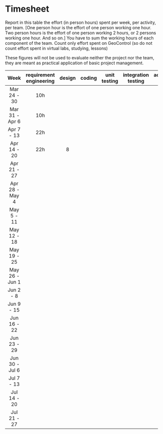 # Timesheet

Report in this table the effort (in person hours) spent per week, per activity, per team.
[One person hour is the effort of one person working one hour.
Two person hours is the effort of one person working 2 hours, or 2 persons working one hour. And so on.]
You have to sum the working hours of each component of the team.
Count only effort spent on GeoControl (so do not count effort spent in virtual labs, studying, lessons)

These figures will not be used to evaluate neither the project nor the team, they are meant as practical application of basic project management.

|      Week      | requirement engineering | design | coding | unit testing | integration testing | acceptance testing | containerization | management |
| :------------: | :---------------------: | :----: | :----: | :----------: | :-----------------: | :----------------: | :--------------: | :--------: |
|  Mar 24 - 30   |           10h           |        |        |              |                     |                    |                  |     2h     |
| Mar 31 - Apr 6 |           10h           |        |        |              |                     |                    |                  |            |
|   Apr 7 - 13   |           22h           |        |        |              |                     |                    |                  |            |
|  Apr 14 - 20   |           22h           |   8    |        |              |                     |                    |                  |            |
|  Apr 21 - 27   |                         |        |        |              |                     |                    |                  |            |
| Apr 28 - May 4 |                         |        |        |              |                     |                    |                  |            |
|   May 5 - 11   |                         |        |        |              |                     |                    |                  |            |
|  May 12 - 18   |                         |        |        |              |                     |                    |                  |            |
|  May 19 - 25   |                         |        |        |              |                     |                    |                  |            |
| May 26 - Jun 1 |                         |        |        |              |                     |                    |                  |            |
|   Jun 2 - 8    |                         |        |        |              |                     |                    |                  |            |
|   Jun 9 - 15   |                         |        |        |              |                     |                    |                  |            |
|  Jun 16 - 22   |                         |        |        |              |                     |                    |                  |            |
|  Jun 23 - 29   |                         |        |        |              |                     |                    |                  |            |
| Jun 30 - Jul 6 |                         |        |        |              |                     |                    |                  |            |
|   Jul 7 - 13   |                         |        |        |              |                     |                    |                  |            |
|  Jul 14 - 20   |                         |        |        |              |                     |                    |                  |            |
|  Jul 21 - 27   |                         |        |        |              |                     |                    |                  |            |
